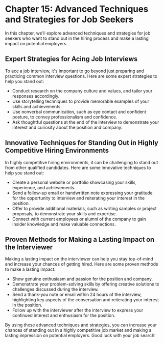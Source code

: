 Chapter 15: Advanced Techniques and Strategies for Job Seekers
==============================================================

In this chapter, we'll explore advanced techniques and strategies for job seekers who want to stand out in the hiring process and make a lasting impact on potential employers.

Expert Strategies for Acing Job Interviews
------------------------------------------

To ace a job interview, it's important to go beyond just preparing and practicing common interview questions. Here are some expert strategies to help you stand out:

* Conduct research on the company culture and values, and tailor your responses accordingly.
* Use storytelling techniques to provide memorable examples of your skills and achievements.
* Use nonverbal communication, such as eye contact and confident posture, to convey professionalism and confidence.
* Ask thoughtful questions at the end of the interview to demonstrate your interest and curiosity about the position and company.

Innovative Techniques for Standing Out in Highly Competitive Hiring Environments
--------------------------------------------------------------------------------

In highly competitive hiring environments, it can be challenging to stand out from other qualified candidates. Here are some innovative techniques to help you stand out:

* Create a personal website or portfolio showcasing your skills, experience, and achievements.
* Send a follow-up email or handwritten note expressing your gratitude for the opportunity to interview and reiterating your interest in the position.
* Offer to provide additional materials, such as writing samples or project proposals, to demonstrate your skills and expertise.
* Connect with current employees or alumni of the company to gain insider knowledge and make valuable connections.

Proven Methods for Making a Lasting Impact on the Interviewer
-------------------------------------------------------------

Making a lasting impact on the interviewer can help you stay top-of-mind and increase your chances of getting hired. Here are some proven methods to make a lasting impact:

* Show genuine enthusiasm and passion for the position and company.
* Demonstrate your problem-solving skills by offering creative solutions to challenges discussed during the interview.
* Send a thank-you note or email within 24 hours of the interview, highlighting key aspects of the conversation and reiterating your interest in the position.
* Follow up with the interviewer after the interview to express your continued interest and enthusiasm for the position.

By using these advanced techniques and strategies, you can increase your chances of standing out in a highly competitive job market and making a lasting impression on potential employers. Good luck with your job search!
